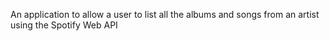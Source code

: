 An application to allow a user to list all the albums and songs from an artist using the Spotify Web API
